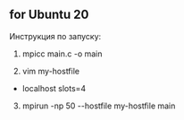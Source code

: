 ## for Ubuntu 20

Инструкция по запуску:

1. mpicc main.c -o main

2. vim my-hostfile
 - localhost slots=4

3. mpirun -np 50 --hostfile my-hostfile main
